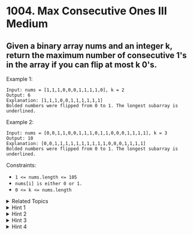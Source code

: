 # 1004. Max Consecutive Ones III<br> Medium

## Given a binary array nums and an integer k, return the maximum number of consecutive 1's in the array if you can flip at most k 0's.

Example 1:

```
Input: nums = [1,1,1,0,0,0,1,1,1,1,0], k = 2
Output: 6
Explanation: [1,1,1,0,0,1,1,1,1,1,1]
Bolded numbers were flipped from 0 to 1. The longest subarray is underlined.
```

Example 2:

```
Input: nums = [0,0,1,1,0,0,1,1,1,0,1,1,0,0,0,1,1,1,1], k = 3
Output: 10
Explanation: [0,0,1,1,1,1,1,1,1,1,1,1,0,0,0,1,1,1,1]
Bolded numbers were flipped from 0 to 1. The longest subarray is underlined.
```

Constraints:

-   `1 <= nums.length <= 105`
-   `nums[i] is either 0 or 1.`
-   `0 <= k <= nums.length`

<details>

<summary> Related Topics </summary>

-   `Sliding Window`
-   `Two Pointers`

</details>

<details>

<summary> Hint 1 </summary>
One thing's for sure, we will only flip a zero if it extends an existing window of 1s. Otherwise, there's no point in doing it, right? Think Sliding Window!

</details>
<details>

<summary> Hint 2 </summary>
Since we know this problem can be solved using the sliding window construct, we might as well focus in that direction for hints. Basically, in a given window, we can never have > K zeros, right?

</details>

<details>
<summary> Hint 3 </summary>
We don't have a fixed size window in this case. The window size can grow and shrink depending upon the number of zeros we have (we don't actually have to flip the zeros here!).

</details>

<details>

<summary> Hint 4 </summary>
Show
The way to shrink or expand a window would be based on the number of zeros that can still be flipped and so on.

</details>
